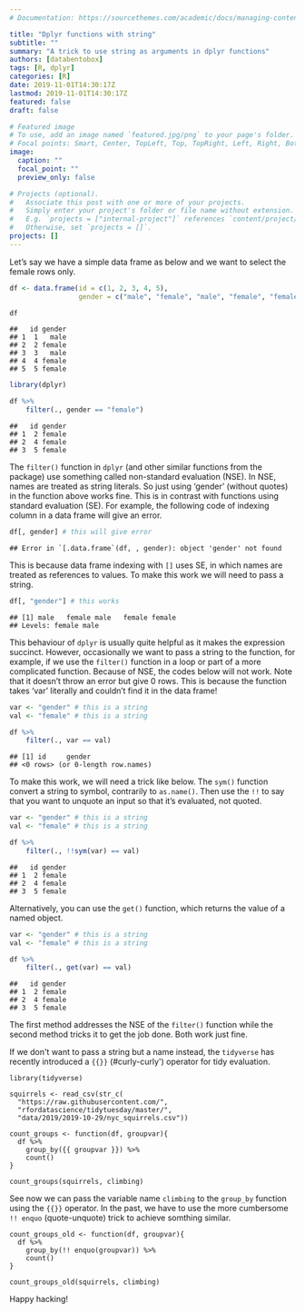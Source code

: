 ```yaml
---
# Documentation: https://sourcethemes.com/academic/docs/managing-content/

title: "Dplyr functions with string"
subtitle: ""
summary: "A trick to use string as arguments in dplyr functions"
authors: [databentobox]
tags: [R, dplyr]
categories: [R]
date: 2019-11-01T14:30:17Z
lastmod: 2019-11-01T14:30:17Z
featured: false
draft: false

# Featured image
# To use, add an image named `featured.jpg/png` to your page's folder.
# Focal points: Smart, Center, TopLeft, Top, TopRight, Left, Right, BottomLeft, Bottom, BottomRight.
image:
  caption: ""
  focal_point: ""
  preview_only: false

# Projects (optional).
#   Associate this post with one or more of your projects.
#   Simply enter your project's folder or file name without extension.
#   E.g. `projects = ["internal-project"]` references `content/project/deep-learning/index.md`.
#   Otherwise, set `projects = []`.
projects: []
---
```


Let’s say we have a simple data frame as below and we want to select the
female rows only.

``` r
df <- data.frame(id = c(1, 2, 3, 4, 5), 
                 gender = c("male", "female", "male", "female", "female"))

df
```

    ##   id gender
    ## 1  1   male
    ## 2  2 female
    ## 3  3   male
    ## 4  4 female
    ## 5  5 female

``` r
library(dplyr)

df %>%
    filter(., gender == "female")
```

    ##   id gender
    ## 1  2 female
    ## 2  4 female
    ## 3  5 female

The `filter()` function in `dplyr` (and other similar functions from the
package) use something called non-standard evaluation (NSE). In NSE,
names are treated as string literals. So just using ‘gender’ (without quotes) in the
function above works fine. This is in contrast with functions using
standard evaluation (SE). For example, the following code of indexing column
in a data frame will give an error.

``` r
df[, gender] # this will give error
```

    ## Error in `[.data.frame`(df, , gender): object 'gender' not found

This is because data frame indexing with `[]` uses SE, in which names
are treated as references to values. To make this work we will need to
pass a string.

``` r
df[, "gender"] # this works
```

    ## [1] male   female male   female female
    ## Levels: female male

This behaviour of `dplyr` is usually quite helpful as it makes the
expression succinct. However, occasionally we want to pass a string to
the function, for example, if we use the `filter()` function in a loop
or part of a more complicated function. Because of NSE, the codes below
will not work. Note that it doesn’t throw an error but give 0 rows. This
is because the function takes ‘var’ literally and couldn’t find it in
the data frame!

``` r
var <- "gender" # this is a string
val <- "female" # this is a string

df %>%
    filter(., var == val)
```

    ## [1] id     gender
    ## <0 rows> (or 0-length row.names)

To make this work, we will need a trick like below. The `sym()` function
convert a string to symbol, contrarily to `as.name()`. Then use the
`!!` to say that you want to unquote an input so that it’s evaluated, not
quoted.

``` r
var <- "gender" # this is a string
val <- "female" # this is a string

df %>%
    filter(., !!sym(var) == val)
```

    ##   id gender
    ## 1  2 female
    ## 2  4 female
    ## 3  5 female

Alternatively, you can use the `get()` function, which returns the value
of a named object.

``` r
var <- "gender" # this is a string
val <- "female" # this is a string

df %>%
    filter(., get(var) == val)
```

    ##   id gender
    ## 1  2 female
    ## 2  4 female
    ## 3  5 female

The first method addresses the NSE of the `filter()` function while the
second method tricks it to get the job done. Both work just fine.

If we don't want to pass a string but a name instead, the `tidyverse` has recently introduced a `{{}}` (#curly-curly') operator for tidy evaluation.

```{r}
library(tidyverse)

squirrels <- read_csv(str_c(
  "https://raw.githubusercontent.com/",
  "rfordatascience/tidytuesday/master/",
  "data/2019/2019-10-29/nyc_squirrels.csv"))

count_groups <- function(df, groupvar){
  df %>%
    group_by({{ groupvar }}) %>%
    count()
}

count_groups(squirrels, climbing)
```

See now we can pass the variable name `climbing` to the `group_by` function using the `{{}}` operator. In the past, we have to use the more cumbersome `!! enquo` (quote-unquote) trick to achieve somthing similar. 

```{r}
count_groups_old <- function(df, groupvar){
  df %>%
    group_by(!! enquo(groupvar)) %>%
    count()
}

count_groups_old(squirrels, climbing)
```

Happy hacking!